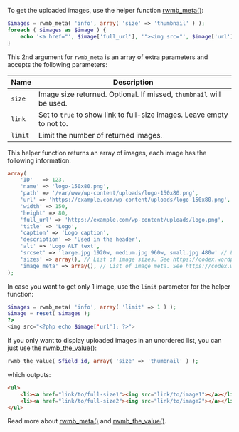 To get the uploaded images, use the helper function [rwmb_meta()](/rwmb-meta/):

```php
$images = rwmb_meta( 'info', array( 'size' => 'thumbnail' ) );
foreach ( $images as $image ) {
    echo '<a href="', $image['full_url'], '"><img src="', $image['url'], '"></a>';
}
```

This 2nd argument for `rwmb_meta` is an array of extra parameters and accepts the following parameters:

Name|Description
---|---
`size`|Image size returned. Optional. If missed, `thumbnail` will be used.
`link`|Set to `true` to show link to full-size images. Leave empty to not to.
`limit`|Limit the number of returned images.

This helper function returns an array of images, each image has the following information:

```php
array(
    'ID'   => 123,
    'name' => 'logo-150x80.png',
    'path' => '/var/www/wp-content/uploads/logo-150x80.png',
    'url' => 'https://example.com/wp-content/uploads/logo-150x80.png',
    'width' => 150,
    'height' => 80,
    'full_url' => 'https://example.com/wp-content/uploads/logo.png',
    'title' => 'Logo',
    'caption' => 'Logo caption',
    'description' => 'Used in the header',
    'alt' => 'Logo ALT text',
    'srcset' => 'large.jpg 1920w, medium.jpg 960w, small.jpg 480w' // List of responsive image src
    'sizes' => array(), // List of image sizes. See https://codex.wordpress.org/Function_Reference/wp_get_attachment_metadata
    'image_meta' => array(), // List of image meta. See https://codex.wordpress.org/Function_Reference/wp_get_attachment_metadata
);
```

In case you want to get only 1 image, use the `limit` parameter for the helper function:

```php
$images = rwmb_meta( 'info', array( 'limit' => 1 ) );
$image = reset( $images );
?>
<img src="<?php echo $image['url']; ?>">
```

If you only want to display uploaded images in an unordered list, you can just use the [rwmb_the_value()](/rwmb-the-value/):

```php
rwmb_the_value( $field_id, array( 'size' => 'thumbnail' ) );
```

which outputs:

```html
<ul>
    <li><a href="link/to/full-size1"><img src="link/to/image1"></a></li>
    <li><a href="link/to/full-size2"><img src="link/to/image2"></a></li>
</ul>
```

Read more about [rwmb_meta()](/rwmb-meta/) and [rwmb_the_value()](/rwmb-the-value/).